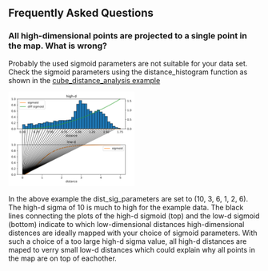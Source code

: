 ## Frequently Asked Questions

### All high-dimensional points are projected to a single point in the map. What is wrong?
Probably the used sigmoid parameters are not suitable for your data set.
Check the sigmoid parameters using the distance_histogram function as shown in the [cube_distance_analysis example](encodermap/examples/cube_distance_analysis.py)
<p align="left"> <img src="pic/distance_histogram_cube_too_high_sigma.png" width=50% /> </p>
In the above example the dist_sig_parameters are set to (10, 3, 6, 1, 2, 6). 
The high-d sigma of 10 is much to high for the example data.
The black lines connecting the plots of the high-d sigmoid (top) and the low-d sigmoid (bottom) indicate to which low-dimensional distances high-dimensional distences are ideally mapped with your choice of sigmoid parameters.
With such a choice of a too large high-d sigma value, all high-d distances are maped to verry small low-d distances which could explain why all points in the map are on top of eachother.

